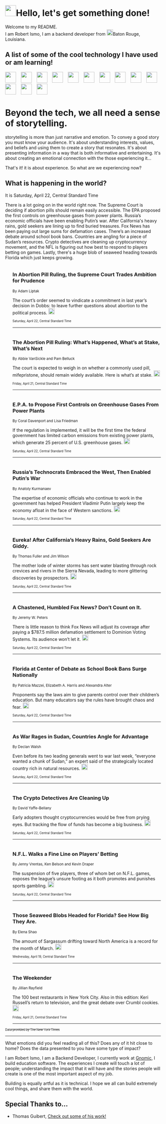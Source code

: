 <h1><img src="https://emojis.slackmojis.com/emojis/images/1643514375/3493/hot-coffee.gif?1643514375" width="35"/>Hello, let's get something done!</h1>

<p>Welcome to my README.<br/>
I am Robert Ismo, I am a backend developer from <img src="https://emojis.slackmojis.com/emojis/images/1638395689/50435/moulin_rouge.png?1638395689" width="20"/>Baton Rouge, Louisiana.</p>
<h2>A list of some of the cool technology I have used or am learning!</h2>
<p>
<img src="https://emojis.slackmojis.com/emojis/images/1643516091/21142/meow_bongotap.gif?1643516091" width="35" alt="">
<img src="https://img.shields.io/badge/Favorite%20Frontend%20Framework-SvelteKit-f83903" alt="">
<img src="https://img.shields.io/badge/Second%20Favorite-Vue-40b581" alt="">
<img src="https://img.shields.io/badge/Most%20Used%20Runtime-Nodejs-78b061" alt="">
<img src="https://emojis.slackmojis.com/emojis/images/1643517416/34482/fire.gif?1643517416" width="35" alt="">
<img src="https://img.shields.io/badge/Javascript%20But%20Better-Typescript-0078ca" alt="">
<img src="https://img.shields.io/badge/Favorite%20Language-Elixir-3e244d" alt="">
<img src="https://img.shields.io/badge/Containerize%20Everything-Docker-6ac9ef" alt="">
<img src="https://emojis.slackmojis.com/emojis/images/1643514596/5999/meow_party.gif?1643514596" width="35" alt="">
<img src="https://img.shields.io/badge/API%20Love%20Language-Graphql-de32a5" alt="">
<img src="https://img.shields.io/badge/Our%20Favorite%20Version%20Controller-Git-e94f33" alt="">
<img src="https://img.shields.io/badge/Favorite%20Database-Redis-d42d1d" alt="">
<img src="https://emojis.slackmojis.com/emojis/images/1643514559/5584/deployparrot.gif?1643514559" width="35" alt="">
<img src="https://img.shields.io/badge/Container%20Interstate-RabbitMQ-f66200" alt="">
<img src="https://img.shields.io/badge/Gotta%20Learn-Kubernetes-316adf" alt="">
<img src="https://img.shields.io/badge/Really%20Mature%20Now-WASM-654fef" alt="">
<img src="https://emojis.slackmojis.com/emojis/images/1666642497/61942/dance_vibe.gif?1666642497" width="35" alt="">
<img src="https://img.shields.io/badge/For%20My%20M1-ARM64-657d96" alt="">
<img src="https://img.shields.io/badge/Loving%20This%20So%20Much-TailwindCSS-17bcb5" alt="">
<img src="https://img.shields.io/badge/Cool%20Build%20Tool-Vite-f9cb24" alt="">
<img src="https://emojis.slackmojis.com/emojis/images/1669231376/62819/working-on-it.gif?1669231376" width="35" alt="">
<img src="https://img.shields.io/badge/Fun%20and%20Easy%20Database-MongoDB-5f8c49" alt="">
<img src="https://img.shields.io/badge/JS%20Life%20Support-NPM-c73737" alt="">
<img src="https://img.shields.io/badge/I%20Liked%20It-DynamoDB-0073b9" alt="">
<img src="https://emojis.slackmojis.com/emojis/images/1643514045/46/question.gif?1643514045" width="35" alt="">
<img src="https://img.shields.io/badge/cool-React-60d6f9" alt="">
<img src="https://img.shields.io/badge/Future%20Big%20Project-Lambda-f37e00" alt="">
<img src="https://img.shields.io/badge/NPM%20But%20Better-PNPM-f1aa07" alt="">
<img src="https://emojis.slackmojis.com/emojis/images/1643514943/9662/fbwow.gif?1643514943" width="35" alt="">
<img src="https://img.shields.io/badge/First%20Language-C-662079" alt="">
<img src="https://img.shields.io/badge/Where%20I%20Deploy%20Frontend-Vercel-000000" alt="">
<img src="https://img.shields.io/badge/Who%20Does%20not%20Want%20an%20App-Swift-f9492a" alt="">
<img src="https://emojis.slackmojis.com/emojis/images/1643514058/151/javascript.png?1643514058" width="35" alt="">
<img src="https://img.shields.io/badge/cool-Python-fbd542" alt="">
<img src="https://img.shields.io/badge/Favorite%20Something-Stripe-656cdc" alt="">
<img src="https://img.shields.io/badge/Of%20Course-HTML5-ed6327" alt="">
<img src="https://emojis.slackmojis.com/emojis/images/1660415405/60731/bomb.gif?1660415405" width="35" alt="">
<img src="https://img.shields.io/badge/hate-CSS-2964ec" alt="">
<img src="https://img.shields.io/badge/Learning-CircleCI-141215" alt="">
<img src="https://img.shields.io/badge/Learning-Rust-fbbb3b" alt="">
<img src="https://emojis.slackmojis.com/emojis/images/1660415397/60712/writing-hand.gif?1660415397" width="35" alt="">
<img src="https://img.shields.io/badge/Dev%20Browser%20of%20Choice-Firefox-cc4e26" alt="">
<img src="https://img.shields.io/badge/Recoverying%20From%20Windows-UNIX-1781e3" alt="">
<img src="https://img.shields.io/badge/LOVE-LogSeq-90c1c2" alt="">
<img src="https://emojis.slackmojis.com/emojis/images/1643514066/223/kirby.gif?1643514066" width="35" alt="">
<img src="https://img.shields.io/badge/Daily%20Driver-MacOS-e6e6e8" alt="">
<img src="https://img.shields.io/badge/Git%20Server-Github-000000" alt="">
<img src="https://img.shields.io/badge/enjoyable-EC2-f17428" alt="">
<img src="https://emojis.slackmojis.com/emojis/images/1643514239/2069/excited.gif?1643514239" width="35" alt="">
</p>
<h1>Beyond the tech, we all need a sense of storytelling.</h1>
<p>storytelling is more than just narrative and emotion. To convey a good story you must know your audience. It's about understanding interests, values, and beliefs and using them to create a story that resonates. It's about presenting information in a way that is both informative and entertaining. It's about creating an emotional connection with the those experiencing it...</p>
<p>That's it! it is about experience. So what are we experiencing now?</p>
<h2>What is happening in the world?</h2>
<p>It is Saturday, April 22, Central Standard Time</p>
<p>
There is a lot going on in the world right now. The Supreme Court is deciding if abortion pills should remain easily accessible. The EPA proposed the first controls on greenhouse gases from power plants. Russia’s economic officials have been enabling Putin’s war. After California&#39;s heavy rains, gold seekers are lining up to find buried treasures. Fox News has been paying out large sums for defamation cases. There’s an increased debate around school book bans. Countries are angling for a piece of Sudan’s resources. Crypto detectives are cleaning up cryptocurrency movement, and the NFL is figuring out how best to respond to players betting on games. Lastly, there&#39;s a huge blob of seaweed heading towards Florida which just keeps growing.</p>
<ol>
<img src="https://img.shields.io/badge/-us-blue" alt="">
<h3>In Abortion Pill Ruling, the Supreme Court Trades Ambition for Prudence</h3>
<sub>By Adam Liptak</sub>
<p>The court’s order seemed to vindicate a commitment in last year’s decision in Dobbs: to leave further questions about abortion to the political process.  <a href="https://nyti.ms/3KRmsI8"><img src="https://developer.nytimes.com/files/poweredby_nytimes_30b.png?v=1583354208352" height="20"></a></p>
<sub><sub>Saturday, April 22, Central Standard Time</sub></sub>
<hr/>
<img src="https://img.shields.io/badge/-us-blue" alt="">
<h3>The Abortion Pill Ruling: What’s Happened, What’s at Stake, What’s Next</h3>
<sub>By Abbie VanSickle and Pam Belluck</sub>
<p>The court is expected to weigh in on whether a commonly used pill, mifepristone, should remain widely available. Here is what’s at stake.  <a href="https://nyti.ms/3N1WeW8"><img src="https://developer.nytimes.com/files/poweredby_nytimes_30b.png?v=1583354208352" height="20"></a></p>
<sub><sub>Friday, April 21, Central Standard Time</sub></sub>
<hr/>
<img src="https://img.shields.io/badge/-climate-blue" alt="">
<h3>E.P.A. to Propose First Controls on Greenhouse Gases From Power Plants</h3>
<sub>By Coral Davenport and Lisa Friedman</sub>
<p>If the regulation is implemented, it will be the first time the federal government has limited carbon emissions from existing power plants, which generate 25 percent of U.S. greenhouse gases.  <a href="https://nyti.ms/3N5JXQf"><img src="https://developer.nytimes.com/files/poweredby_nytimes_30b.png?v=1583354208352" height="20"></a></p>
<sub><sub>Saturday, April 22, Central Standard Time</sub></sub>
<hr/>
<img src="https://img.shields.io/badge/-world-blue" alt="">
<h3>Russia’s Technocrats Embraced the West, Then Enabled Putin’s War</h3>
<sub>By Anatoly Kurmanaev</sub>
<p>The expertise of economic officials who continue to work in the government has helped President Vladimir Putin largely keep the economy afloat in the face of Western sanctions.  <a href="https://nyti.ms/40q1BBz"><img src="https://developer.nytimes.com/files/poweredby_nytimes_30b.png?v=1583354208352" height="20"></a></p>
<sub><sub>Saturday, April 22, Central Standard Time</sub></sub>
<hr/>
<img src="https://img.shields.io/badge/-us-blue" alt="">
<h3>Eureka! After California’s Heavy Rains, Gold Seekers Are Giddy.</h3>
<sub>By Thomas Fuller and Jim Wilson</sub>
<p>The mother lode of winter storms has sent water blasting through rock crevices and rivers in the Sierra Nevada, leading to more glittering discoveries by prospectors.  <a href="https://nyti.ms/40DIX9u"><img src="https://developer.nytimes.com/files/poweredby_nytimes_30b.png?v=1583354208352" height="20"></a></p>
<sub><sub>Saturday, April 22, Central Standard Time</sub></sub>
<hr/>
<img src="https://img.shields.io/badge/-business-blue" alt="">
<h3>A Chastened, Humbled Fox News? Don’t Count on It.</h3>
<sub>By Jeremy W. Peters</sub>
<p>There is little reason to think Fox News will adjust its coverage after paying a $787.5 million defamation settlement to Dominion Voting Systems. Its audience won’t let it.  <a href="https://nyti.ms/41uvUbC"><img src="https://developer.nytimes.com/files/poweredby_nytimes_30b.png?v=1583354208352" height="20"></a></p>
<sub><sub>Saturday, April 22, Central Standard Time</sub></sub>
<hr/>
<img src="https://img.shields.io/badge/-books-blue" alt="">
<h3>Florida at Center of Debate as School Book Bans Surge Nationally</h3>
<sub>By Patricia Mazzei, Elizabeth A. Harris and Alexandra Alter</sub>
<p>Proponents say the laws aim to give parents control over their children’s education. But many educators say the rules have brought chaos and fear.  <a href="https://nyti.ms/3mSLkY5"><img src="https://developer.nytimes.com/files/poweredby_nytimes_30b.png?v=1583354208352" height="20"></a></p>
<sub><sub>Saturday, April 22, Central Standard Time</sub></sub>
<hr/>
<img src="https://img.shields.io/badge/-world-blue" alt="">
<h3>As War Rages in Sudan, Countries Angle for Advantage</h3>
<sub>By Declan Walsh</sub>
<p>Even before its two leading generals went to war last week, “everyone wanted a chunk of Sudan,” an expert said of the strategically located country rich in natural resources.  <a href="https://nyti.ms/3UWT8V4"><img src="https://developer.nytimes.com/files/poweredby_nytimes_30b.png?v=1583354208352" height="20"></a></p>
<sub><sub>Saturday, April 22, Central Standard Time</sub></sub>
<hr/>
<img src="https://img.shields.io/badge/-business-blue" alt="">
<h3>The Crypto Detectives Are Cleaning Up</h3>
<sub>By David Yaffe-Bellany</sub>
<p>Early adopters thought cryptocurrencies would be free from prying eyes. But tracking the flow of funds has become a big business.  <a href="https://nyti.ms/41vMveS"><img src="https://developer.nytimes.com/files/poweredby_nytimes_30b.png?v=1583354208352" height="20"></a></p>
<sub><sub>Saturday, April 22, Central Standard Time</sub></sub>
<hr/>
<img src="https://img.shields.io/badge/-sports-blue" alt="">
<h3>N.F.L. Walks a Fine Line on Players’ Betting</h3>
<sub>By Jenny Vrentas, Ken Belson and Kevin Draper</sub>
<p>The suspension of five players, three of whom bet on N.F.L. games, exposes the league’s unsure footing as it both promotes and punishes sports gambling.  <a href="https://nyti.ms/3oxe1Ky"><img src="https://developer.nytimes.com/files/poweredby_nytimes_30b.png?v=1583354208352" height="20"></a></p>
<sub><sub>Saturday, April 22, Central Standard Time</sub></sub>
<hr/>
<img src="https://img.shields.io/badge/-climate-blue" alt="">
<h3>Those Seaweed Blobs Headed for Florida? See How Big They Are.</h3>
<sub>By Elena Shao</sub>
<p>The amount of Sargassum drifting toward North America is a record for the month of March.  <a href="https://nyti.ms/3KNaPlq"><img src="https://developer.nytimes.com/files/poweredby_nytimes_30b.png?v=1583354208352" height="20"></a></p>
<sub><sub>Wednesday, April 19, Central Standard Time</sub></sub>
<hr/>
<img src="https://img.shields.io/badge/-briefing-blue" alt="">
<h3>The Weekender</h3>
<sub>By Jillian Rayfield</sub>
<p>The 100 best restaurants in New York City. Also in this edition: Keri Russell’s return to television, and the great debate over Crumbl cookies.  <a href="https://nyti.ms/41PpiUH"><img src="https://developer.nytimes.com/files/poweredby_nytimes_30b.png?v=1583354208352" height="20"></a></p>
<sub><sub>Friday, April 21, Central Standard Time</sub></sub>
<hr/>
</ol>
<a href="https://developer.nytimes.com"><sub><sub>Data provided by The New York Times</sub></sub></a>
<hr/>
<p>What emotions did you feel reading all of this? Does any of it hit close to home? Does the data presented to you have some type of impact?</p>
<p>I am Robert Ismo, I am a Backend Developer, I currently work at <a href="https://gnomic.education/">Gnomic</a>, I build education software. The experiences I create will touch a lot of people; understanding the impact that it will have and the stories people will create is one of the most important aspect of my job.</p>
<p>Building is equally artful as it is technical. I hope we all can build extremely cool things, and share them with the world.</p>
<h2>Special Thanks to...</h2>
<ul>
<li>Thomas Guibert, <a href="https://github.com/thmsgbrt/thmsgbrt">Check out some of his work!</a></li>
</ul>